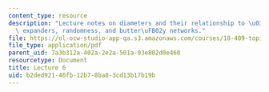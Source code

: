```yaml
---
content_type: resource
description: "Lecture notes on diameters and their relationship to \u03BB2, eigenvalues,\
  \ expanders, randomness, and butter\uFB02y networks."
file: https://ol-ocw-studio-app-qa.s3.amazonaws.com/courses/18-409-topics-in-theoretical-computer-science-an-algorithmists-toolkit-fall-2009/b2ded92146fb12b78ba83cd13b17b19b_MIT18_409F09_scribe6.pdf
file_type: application/pdf
parent_uid: 7a3b312a-402a-2e2a-501a-03e802d0e460
resourcetype: Document
title: Lecture 6
uid: b2ded921-46fb-12b7-8ba8-3cd13b17b19b
---
```

